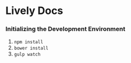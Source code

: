 # Lively Docs

### Initializing the Development Environment
1. `npm install`
1. `bower install`
1. `gulp watch`
